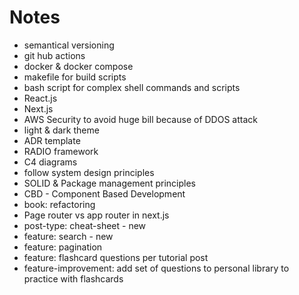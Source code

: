 # Notes
- semantical versioning
- git hub actions
- docker & docker compose
- makefile for build scripts
- bash script for complex shell commands and scripts
- React.js
- Next.js
- AWS Security to avoid huge bill because of DDOS attack
- light & dark theme
- ADR template
- RADIO framework
- C4 diagrams
- follow system design principles
- SOLID & Package management principles
- CBD - Component Based Development
- book: refactoring
- Page router vs app router in next.js
- post-type: cheat-sheet - new
- feature: search - new
- feature: pagination
- feature: flashcard questions per tutorial post
- feature-improvement: add set of questions to personal library to practice with flashcards